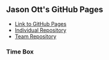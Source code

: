 ## Jason Ott's GitHub Pages

- [Link to GitHub Pages](https://jasono12.github.io/jasonott-csp3/)
- [Individual Repository](https://github.com/JasonO12/jasonott-csp3)
- [Team Repository](https://github.com/LindaLiu1202/just_cakes)

### Time Box





